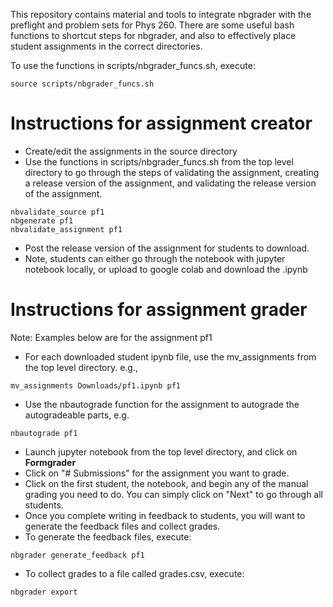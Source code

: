 This repository contains material and tools to integrate nbgrader with
the preflight and problem sets for Phys 260.  There are some useful
bash functions to shortcut steps for nbgrader, and also to effectively
place student assignments in the correct directories.

To use the functions in scripts/nbgrader_funcs.sh, execute:
```
source scripts/nbgrader_funcs.sh
```

# Instructions for assignment creator
- Create/edit the assignments in the source directory
- Use the functions in scripts/nbgrader_funcs.sh from the top level directory to go through the steps of validating the assignment, creating a release version of the assignment, and validating the release version of the assignment.
```
nbvalidate_source pf1
nbgenerate pf1
nbvalidate_assignment pf1
```
- Post the release version of the assignment for students to download.
- Note, students can either go through the notebook with jupyter notebook locally, or upload to google colab and download the .ipynb


# Instructions for assignment grader
Note:  Examples below are for the assignment pf1
- For each downloaded student ipynb file, use the mv_assignments from the top level directory. e.g.,
```
mv_assignments Downloads/pf1.ipynb pf1
```
- Use the nbautograde function for the assignment to autograde the autogradeable parts, e.g.
```
nbautograde pf1
```
- Launch jupyter notebook from the top level directory, and click on **Formgrader**
- Click on "# Submissions" for the assignment you want to grade.
- Click on the first student, the notebook, and begin any of the manual grading you need to do.  You can simply click on "Next" to go through all students.
- Once you complete writing in feedback to students, you will want to generate the feedback files and collect grades.
- To generate the feedback files, execute:
```
nbgrader generate_feedback pf1
```
- To collect grades to a file called grades.csv, execute:
```
nbgrader export
```

